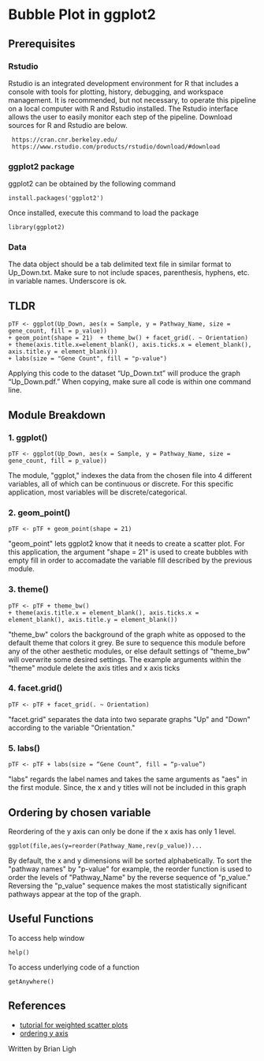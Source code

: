 # Bubble Plot in ggplot2

## Prerequisites

### Rstudio
Rstudio is an integrated development environment for R that includes a console with tools for plotting, history, debugging, and workspace management. It is recommended, but not necessary, to operate this pipeline on a local computer with R and Rstudio installed. The Rstudio interface allows the user to easily monitor each step of the pipeline. Download sources for R and Rstudio are below.

```
 https://cran.cnr.berkeley.edu/
 https://www.rstudio.com/products/rstudio/download/#download
``` 

### ggplot2 package
ggplot2 can be obtained by the following command

```
install.packages('ggplot2')
```
Once installed, execute this command to load the package

```
library(ggplot2)
```

### Data
The data object should be a tab delimited text file in similar format to Up_Down.txt. Make sure to not include spaces, parenthesis, hyphens, etc. in variable names. Underscore is ok.

## TLDR
```
pTF <- ggplot(Up_Down, aes(x = Sample, y = Pathway_Name, size = gene_count, fill = p_value)) 
+ geom_point(shape = 21)  + theme_bw() + facet_grid(. ~ Orientation) 
+ theme(axis.title.x=element_blank(), axis.ticks.x = element_blank(), axis.title.y = element_blank()) 
+ labs(size = "Gene Count", fill = "p-value")
```
Applying this code to the dataset “Up_Down.txt” will produce the graph “Up_Down.pdf.” When copying, make sure all code is within one command line.

## Module Breakdown
### 1. ggplot()
```
pTF <- ggplot(Up_Down, aes(x = Sample, y = Pathway_Name, size = gene_count, fill = p_value))
```
The module, "ggplot," indexes the data from the chosen file into 4 different variables, all of which can be continuous or discrete. For this specific application, most variables will be discrete/categorical.

### 2. geom_point()
```
pTF <- pTF + geom_point(shape = 21)
```
"geom_point" lets ggplot2 know that it needs to create a scatter plot. For this application, the argument "shape = 21" is used to create bubbles with empty fill in order to accomadate the variable fill described by the previous module.

### 3. theme()
```
pTF <- pTF + theme_bw() 
+ theme(axis.title.x = element_blank(), axis.ticks.x = element_blank(), axis.title.y = element_blank())
```
"theme_bw" colors the background of the graph white as opposed to the default theme that colors it grey. Be sure to sequence this module before any of the other aesthetic modules, or else default settings of "theme_bw" will overwrite some desired settings. The example arguments within the "theme" module delete the axis titles and x axis ticks

### 4. facet.grid()
```
pTF <- pTF + facet_grid(. ~ Orientation)
```
"facet.grid" separates the data into two separate graphs "Up" and "Down" according to the variable "Orientation."

### 5. labs()
```
pTF <- pTF + labs(size = “Gene Count”, fill = “p-value”)
```
"labs" regards the label names and takes the same arguments as "aes" in the first module. Since, the x and y titles will not be included in this graph

## Ordering by chosen variable
Reordering of the y axis can only be done if the x axis has only 1 level.
```
ggplot(file,aes(y=reorder(Pathway_Name,rev(p_value))...
```
By default, the x and y dimensions will be sorted alphabetically. To sort the "pathway names" by "p-value" for example, the reorder function is used to order the levels of "Pathway_Name" by the reverse sequence of "p_value." Reversing the "p_value" sequence makes the most statistically significant pathways appear at the top of the graph. 

## Useful Functions
To access help window
```
help()
```
To access underlying code of a function
```
getAnywhere()
```
## References
* [tutorial for weighted scatter plots](http://t-redactyl.io/blog/2016/02/creating-plots-in-r-using-ggplot2-part-6-weighted-scatterplots.html)
* [ordering y axis](https://stackoverflow.com/questions/18401931/ggplot2-ordering-y-axis)

Written by Brian Ligh

